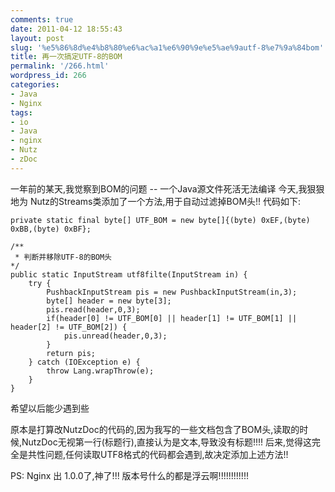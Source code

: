 ```yaml
---
comments: true
date: 2011-04-12 18:55:43
layout: post
slug: '%e5%86%8d%e4%b8%80%e6%ac%a1%e6%90%9e%e5%ae%9autf-8%e7%9a%84bom'
title: 再一次搞定UTF-8的BOM
permalink: '/266.html'
wordpress_id: 266
categories:
- Java
- Nginx
tags:
- io
- Java
- nginx
- Nutz
- zDoc
---
```


一年前的某天,我觉察到BOM的问题 -- 一个Java源文件死活无法编译
今天,我狠狠地为 Nutz的Streams类添加了一个方法,用于自动过滤掉BOM头!!
代码如下:

    
    
    private static final byte[] UTF_BOM = new byte[]{(byte) 0xEF,(byte) 0xBB,(byte) 0xBF};
    	
    /**
     * 判断并移除UTF-8的BOM头
    */
    public static InputStream utf8filte(InputStream in) {
    	try {
    		PushbackInputStream pis = new PushbackInputStream(in,3);
    		byte[] header = new byte[3];
    		pis.read(header,0,3);
    		if(header[0] != UTF_BOM[0] || header[1] != UTF_BOM[1] || header[2] != UTF_BOM[2]) {
    			pis.unread(header,0,3);
    		}
    		return pis;
    	} catch (IOException e) {
    		throw Lang.wrapThrow(e);
    	}
    }
    


希望以后能少遇到些

原本是打算改NutzDoc的代码的,因为我写的一些文档包含了BOM头,读取的时候,NutzDoc无视第一行(标题行),直接认为是文本,导致没有标题!!!!
后来,觉得这完全是共性问题,任何读取UTF8格式的代码都会遇到,故决定添加上述方法!!

PS: Nginx 出 1.0.0了,神了!!! 版本号什么的都是浮云啊!!!!!!!!!!!!

